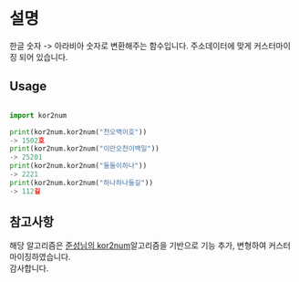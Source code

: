 # 설명
한글 숫자 -> 아라비아 숫자로 변환해주는 함수입니다.
주소데이터에 맞게 커스터마이징 되어 있습니다.

## Usage

```python

import kor2num

print(kor2num.kor2num("천오백이호"))
-> 1502호
print(kor2num.kor2num("이만오천이백일"))
-> 25201
print(kor2num.kor2num("둘둘이하나"))
-> 2221
print(kor2num.kor2num("하나하나둘길"))
-> 112길

```

## 참고사항
해당 알고리즘은 [준성님의 kor2num](https://github.com/codertimo/korean2num)알고리즘을 기반으로 기능 추가, 변형하여 커스터마이징하였습니다.<br>
감사합니다.
